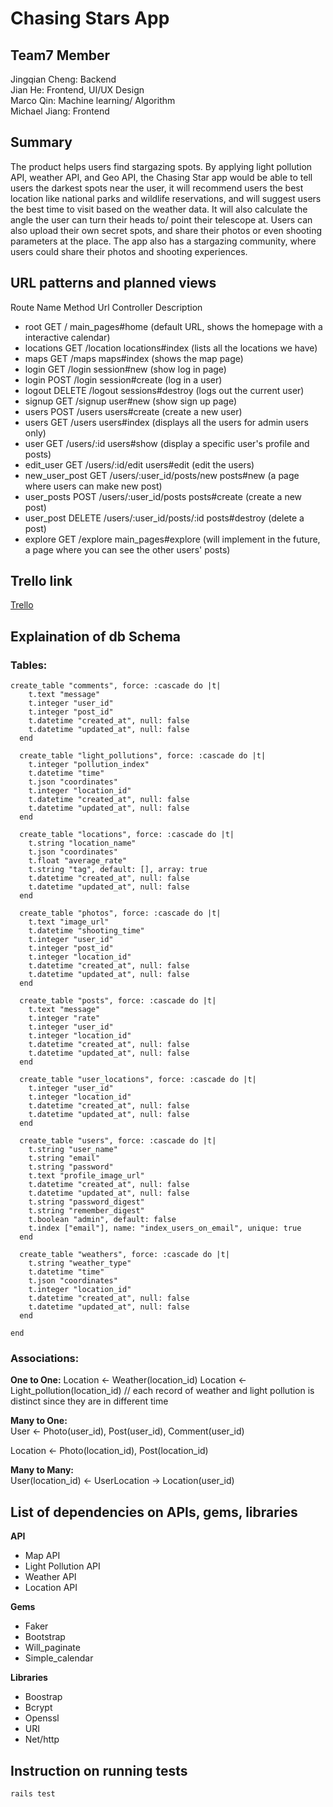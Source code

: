 # Chasing Stars App

## Team7 Member

Jingqian Cheng: Backend  
Jian He: Frontend, UI/UX Design  
Marco Qin: Machine learning/ Algorithm  
Michael Jiang: Frontend  

## Summary

The product helps users find stargazing spots. By applying light pollution API, weather API, and Geo API, the Chasing Star app would be able to tell users the darkest spots near the user, it will recommend users the best location like national parks and wildlife reservations, and will suggest users the best time to visit based on the weather data. It will also calculate the angle the user can turn their heads to/ point their telescope at. Users can also upload their own secret spots, and share their photos or even shooting parameters at the place. The app also has a stargazing community, where users could share their photos and shooting experiences.

## URL patterns and planned views

Route Name      Method  Url                        Controller          Description
* root          GET     /                          main_pages#home     (default URL, shows the homepage with a interactive calendar)
* locations     GET     /location                  locations#index     (lists all the locations we have)
* maps          GET     /maps                      maps#index          (shows the map page)
* login         GET     /login                     session#new         (show log in page)
* login         POST    /login                     session#create      (log in a user)
* logout        DELETE  /logout                    sessions#destroy    (logs out the current user)
* signup        GET     /signup                    user#new            (show sign up page)
* users         POST    /users                     users#create        (create a new user)
* users         GET     /users                     users#index         (displays all the users for admin users only)
* user          GET     /users/:id                 users#show          (display a specific user's profile and posts)
* edit_user     GET     /users/:id/edit            users#edit          (edit the users)
* new_user_post GET     /users/:user_id/posts/new  posts#new           (a page where users can make new post)
* user_posts    POST    /users/:user_id/posts      posts#create        (create a new post)
* user_post     DELETE  /users/:user_id/posts/:id  posts#destroy       (delete a post)
* explore       GET     /explore                   main_pages#explore  (will implement in the future, a page where you can see the other users' posts)


## Trello link

[Trello](https://trello.com/b/LLSmtsFl/app-development)



## Explaination of db Schema


### Tables:

```
create_table "comments", force: :cascade do |t|
    t.text "message"
    t.integer "user_id"
    t.integer "post_id"
    t.datetime "created_at", null: false
    t.datetime "updated_at", null: false
  end

  create_table "light_pollutions", force: :cascade do |t|
    t.integer "pollution_index"
    t.datetime "time"
    t.json "coordinates"
    t.integer "location_id"
    t.datetime "created_at", null: false
    t.datetime "updated_at", null: false
  end

  create_table "locations", force: :cascade do |t|
    t.string "location_name"
    t.json "coordinates"
    t.float "average_rate"
    t.string "tag", default: [], array: true
    t.datetime "created_at", null: false
    t.datetime "updated_at", null: false
  end

  create_table "photos", force: :cascade do |t|
    t.text "image_url"
    t.datetime "shooting_time"
    t.integer "user_id"
    t.integer "post_id"
    t.integer "location_id"
    t.datetime "created_at", null: false
    t.datetime "updated_at", null: false
  end

  create_table "posts", force: :cascade do |t|
    t.text "message"
    t.integer "rate"
    t.integer "user_id"
    t.integer "location_id"
    t.datetime "created_at", null: false
    t.datetime "updated_at", null: false
  end

  create_table "user_locations", force: :cascade do |t|
    t.integer "user_id"
    t.integer "location_id"
    t.datetime "created_at", null: false
    t.datetime "updated_at", null: false
  end

  create_table "users", force: :cascade do |t|
    t.string "user_name"
    t.string "email"
    t.string "password"
    t.text "profile_image_url"
    t.datetime "created_at", null: false
    t.datetime "updated_at", null: false
    t.string "password_digest"
    t.string "remember_digest"
    t.boolean "admin", default: false
    t.index ["email"], name: "index_users_on_email", unique: true
  end

  create_table "weathers", force: :cascade do |t|
    t.string "weather_type"
    t.datetime "time"
    t.json "coordinates"
    t.integer "location_id"
    t.datetime "created_at", null: false
    t.datetime "updated_at", null: false
  end

end
```


### Associations:

**One to One:**
Location <- Weather(location_id) 
Location <- Light_pollution(location_id) 
// each record of weather and light pollution is distinct since they are in different time  

**Many to One:**  
User <- Photo(user_id), Post(user_id), Comment(user_id)  

Location <- Photo(location_id), Post(location_id)  

**Many to Many:**  
User(location_id) <- UserLocation -> Location(user_id)

## List of dependencies on APIs, gems, libraries

**API**
* Map API
* Light Pollution API
* Weather API
* Location API

**Gems**
* Faker
* Bootstrap
* Will_paginate
* Simple_calendar

**Libraries**
* Boostrap
* Bcrypt
* Openssl
* URI
* Net/http

## Instruction on running tests
```
rails test
```


